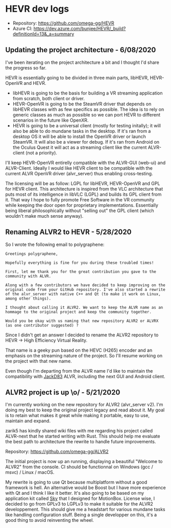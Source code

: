 # HEVR dev logs

- Repository: https://github.com/omega-gg/HEVR
- Azure CI: https://dev.azure.com/bunjee/HEVR/_build?definitionId=13&_a=summary

## Updating the project architecture - 6/08/2020

I've been iterating on the project architecture a bit and I thought I'd share the progress so far.

HEVR is essentially going to be divided in three main parts, libHEVR, HEVR-OpenVR and HEVR.
- libHEVR is going to be the basis for building a VR streaming application from scratch, both client or driver.
- HEVR-OpenVR is going to be the SteamVR driver that depends on libHEVR classes with as few specifics as possible.
The idea is to rely on generic classes as much as possible so we can port HEVR to different scenarios in the future like OpenXR.
- HEVR is going to be a universal client (mostly for testing initally); it will also be able to do mundane tasks in the desktop.
If it's ran from a desktop OS it will be able to install the OpenVR driver or launch SteamVR. It will also be a viewer for debug.
If it's ran from Android on the Oculus Quest it will act as a streaming client like the current ALVR-client (not a priority).

I'll keep HEVR-OpenVR entirelly compatible with the ALVR-GUI (web-ui) and ALVR-Client.
Ideally I would like HEVR client to be compatible with the current ALVR OpenVR driver (alvr_server) thus enabling cross-testing.

The licensing will be as follow: LGPL for libHEVR, HEVR-OpenVR and GPL for HEVR client.
This architecture is inspired from the VLC architecture that puts most of its intelligence in libVLC (LGPL) and builds its GPL client from it.
That way I hope to fully promote Free Software in the VR community while keeping the door open for proprietary implementations.
Essentially being liberal philosophically without "selling out" the GPL client (which wouldn't make much sense anyway).

## Renaming ALVR2 to HEVR - 5/28/2020
So I wrote the following email to polygraphene:

    Greetings polygraphene,

    Hopefully everything is fine for you during these troubled times!

    First, let me thank you for the great contribution you gave to the community with ALVR.

    Along with a few contributors we have decided to keep improving on the original code from your GitHub repository. I've also started a rewrite of the alvr_server with native C++ and Qt (to make it work on Linux, among other things).

    I thought about calling it ALVR2. We want to keep the ALVR name as an hommage to the original project and keep the community together.

    Would you be okay with us naming that new repository ALVR2 or ALVRX (as one contributor suggested) ?

Since I didn't get an answer I decided to rename the ALVR2 repository to HEVR -> High Efficiency Virtual Reality.

That name is a geeky pun based on the HEVC (H265) encoder and an emphasis on the streaming nature of the project.
So I'll resume working on the project with that new name.

Even though I'm departing from the ALVR name I'd like to maintain the compatibility with [JackD83](https://github.com/JackD83) ALVR, including the next GUI and Android client.

## ALVR2 project is up \o/ - 5/21/2020
I'm currently working on the new repository for ALVR2 (alvr_server v2).
I'm doing my best to keep the original project legacy and read about it.
My goal is to retain what makes it great while making it portable, easy to use, maintain and expand.

zarik5 has kindly shared wiki files with me regarding his project called ALVR-next that he started writing with Rust.
This should help me evaluate the best path to architecture the rewrite to handle future improvements.

Repository: https://github.com/omega-gg/ALVR2

The initial project is now up an running, displaying a beautiful "Welcome to ALVR2" from the console.
CI should be functionnal on Windows (gcc / msvc) / Linux / macOS.

My rewrite is going to use Qt because multiplatform without a good framework is hell.
An alternative would be Boost but I have more experience with Qt and I think I like it better.
It's also going to be based on my application kit called [Sky](http://omega.gg/Sky) that I designed for MotionBox.
License wise, I decided to go from GPLv3 to LGPLv3 to make it suitable for the ALVR2 developpement.
This should give me a headstart for various mundane tasks like handling configuration stuff.
Being a single developper on this, it's a good thing to avoid reinventing the wheel.
